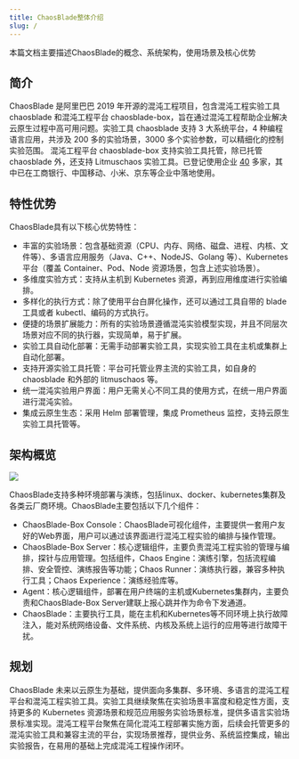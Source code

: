 ```yaml
---
title: ChaosBlade整体介绍
slug: / 
---
```

本篇文档主要描述ChaosBlade的概念、系统架构，使用场景及核心优势

## 简介

ChaosBlade 是阿里巴巴 2019 年开源的混沌工程项目，包含混沌工程实验工具 chaosblade 和混沌工程平台 chaosblade-box，旨在通过混沌工程帮助企业解决云原生过程中高可用问题。实验工具 chaosblade 支持 3 大系统平台，4 种编程语言应用，共涉及 200 多的实验场景，3000 多个实验参数，可以精细化的控制实验范围。
混沌工程平台 chaosblade-box 支持实验工具托管，除已托管 chaosblade 外，还支持 Litmuschaos 实验工具。已登记使用企业 [40](https://github.com/chaosblade-io/chaosblade/issues/32) 多家，其中已在工商银行、中国移动、小米、京东等企业中落地使用。

## 特性优势

ChaosBlade具有以下核心优势特性：

* 丰富的实验场景：包含基础资源（CPU、内存、网络、磁盘、进程、内核、文件等）、多语言应用服务（Java、C++、NodeJS、Golang 等）、Kubernetes 平台（覆盖 Container、Pod、Node 资源场景，包含上述实验场景）。
* 多维度实验方式：支持从主机到 Kubernetes 资源，再到应用维度进行实验编排。
* 多样化的执行方式：除了使用平台白屏化操作，还可以通过工具自带的 blade 工具或者 kubectl、编码的方式执行。
* 便捷的场景扩展能力：所有的实验场景遵循混沌实验模型实现，并且不同层次场景对应不同的执行器，实现简单，易于扩展。
* 实验工具自动化部署：无需手动部署实验工具，实现实验工具在主机或集群上自动化部署。
* 支持开源实验工具托管：平台可托管业界主流的实验工具，如自身的 chaosblade 和外部的 litmuschaos 等。
* 统一混沌实验用户界面：用户无需关心不同工具的使用方式，在统一用户界面进行混沌实验。
* 集成云原生生态：采用 Helm 部署管理，集成 Prometheus 监控，支持云原生实验工具托管等。

## 架构概览

![](/img/zh/overall-architecture.png)

ChaosBlade支持多种环境部署与演练，包括linux、docker、kubernetes集群及各类云厂商环境。ChaosBlade主要包括以下几个组件：
* ChaosBlade-Box Console：ChaosBlade可视化组件，主要提供一套用户友好的Web界面，用户可以通过该界面进行混沌工程实验的编排与操作管理。
* ChaosBlade-Box Server：核心逻辑组件，主要负责混沌工程实验的管理与编排，探针与应用管理。包括组件，Chaos Engine：演练引擎，包括流程编排、安全管控、演练报告等功能；Chaos Runner：演练执行器，兼容多种执行工具；Chaos Experience：演练经验库等。
* Agent：核心逻辑组件，部署在用户终端的主机或Kubernetes集群内，主要负责和ChaosBlade-Box Server建联上报心跳并作为命令下发通道。
* ChaosBlade：主要执行工具，能在主机和Kubernetes等不同环境上执行故障注入，能对系统网络设备、文件系统、内核及系统上运行的应用等进行故障干扰。


## 规划

ChaosBlade 未来以云原生为基础，提供面向多集群、多环境、多语言的混沌工程平台和混沌工程实验工具。实验工具继续聚焦在实验场景丰富度和稳定性方面，支持更多的 Kubernetes 资源场景和规范应用服务实验场景标准，提供多语言实验场景标准实现。混沌工程平台聚焦在简化混沌工程部署实施方面，后续会托管更多的混沌实验工具和兼容主流的平台，实现场景推荐，提供业务、系统监控集成，输出实验报告，在易用的基础上完成混沌工程操作闭环。
